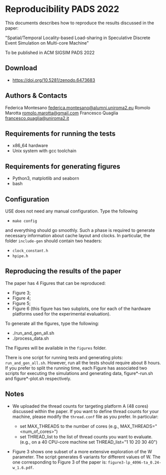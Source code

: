 Reproducibility PADS 2022
=========================

This documents describes how to reproduce the results discussed in the paper:

"Spatial/Temporal Locality-based Load-sharing in Speculative
Discrete Event Simulation on Multi-core Machine"

To be published in ACM SIGSIM PADS 2022

Download
--------

* https://doi.org/10.5281/zenodo.6473683



Authors & Contacts
------------------

Federica Montesano <federica.montesano@alumni.uniroma2.eu>
Romolo Marotta <romolo.marotta@gmail.com>
Francesco Quaglia <francesco.quaglia@uniroma2.it>

Requirements for running the tests
----------------------------------

* x86_64 hardware
* Unix system with gcc toolchain

Requirements for generating figures
-----------------------------------

* Python3, matplotlib and seaborn
* bash


Configuration
-------------

USE does not need any manual configuration. Type the following

* `make config`

and everything should go smoothly.
Such a phase is required to generate necessary information about cache layout and clocks.
In particular, the folder `include-gen` should contain two headers:

  * `clock_constant.h`
  * `hpipe.h`


Reproducing the results of the paper
------------------------------------

The paper has 4 Figures that can be reproduced:

* Figure 3;
* Figure 4;
* Figure 5;
* Figure 6 (this figure has two subplots, one for each of the hardware platforms used for the experimental evaluation).

To generate all the figures, type the following:

* ./run_and_gen_all.sh
* ./process_data.sh

The Figures will be available in the `figures` folder.

There is one script for running tests and generating plots: `run_and_gen_all.sh`.
However, run all the tests should require about 8 hours.
If you prefer to split the running time, each Figure has associated two scripts for executing the simulations and generating data,  figure*-run.sh and figure*-plot.sh respectively.

Notes
-----

* We uploaded the thread counts for targeting platform A (48 cores) discussed within the paper.
If you want to define thread counts for your machine, please modify the `thread.conf` file as you prefer.
In particular:
  * set MAX_THREADS to the number of cores (e.g., MAX_THREADS="<num_of_cores>")
  * set THREAD_list to the list of thread counts you want to evaluate. (e.g., on a 40 CPU-core machine set THREAD_list="1 10 20 30 40")

* Figure 3 shows one subset of a more extensive exploration of the W parameter. The script generates 6 variants for different values of W. The one corresponding to Figure 3 of the paper is: `figure3-lp_4096-ta_0.24-w_1.6.pdf`. 

